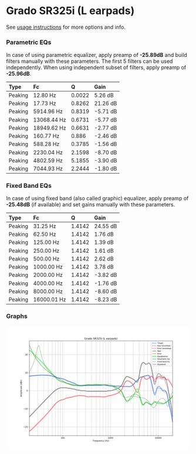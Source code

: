 # Grado SR325i (L earpads)
See [usage instructions](https://github.com/jaakkopasanen/AutoEq#usage) for more options and info.

### Parametric EQs
In case of using parametric equalizer, apply preamp of **-25.89dB** and build filters manually
with these parameters. The first 5 filters can be used independently.
When using independent subset of filters, apply preamp of **-25.96dB**.

| Type    | Fc          |      Q | Gain     |
|:--------|:------------|:-------|:---------|
| Peaking | 12.80 Hz    | 0.0022 | 5.26 dB  |
| Peaking | 17.73 Hz    | 0.8262 | 21.26 dB |
| Peaking | 5914.96 Hz  | 0.8319 | -5.71 dB |
| Peaking | 13068.44 Hz | 0.6731 | -5.77 dB |
| Peaking | 18949.62 Hz | 0.6631 | -2.77 dB |
| Peaking | 160.77 Hz   | 0.886  | -2.46 dB |
| Peaking | 588.28 Hz   | 0.3785 | -1.56 dB |
| Peaking | 2230.04 Hz  | 2.1598 | -8.70 dB |
| Peaking | 4802.59 Hz  | 5.1855 | -3.90 dB |
| Peaking | 7044.93 Hz  | 2.2444 | -1.80 dB |

### Fixed Band EQs
In case of using fixed band (also called graphic) equalizer, apply preamp of **-25.48dB**
(if available) and set gains manually with these parameters.

| Type    | Fc          |      Q | Gain     |
|:--------|:------------|:-------|:---------|
| Peaking | 31.25 Hz    | 1.4142 | 24.55 dB |
| Peaking | 62.50 Hz    | 1.4142 | 1.76 dB  |
| Peaking | 125.00 Hz   | 1.4142 | 1.39 dB  |
| Peaking | 250.00 Hz   | 1.4142 | 1.61 dB  |
| Peaking | 500.00 Hz   | 1.4142 | 2.62 dB  |
| Peaking | 1000.00 Hz  | 1.4142 | 3.78 dB  |
| Peaking | 2000.00 Hz  | 1.4142 | -3.82 dB |
| Peaking | 4000.00 Hz  | 1.4142 | -1.76 dB |
| Peaking | 8000.00 Hz  | 1.4142 | -8.60 dB |
| Peaking | 16000.01 Hz | 1.4142 | -8.23 dB |

### Graphs
![](./Grado%20SR325i%20(L%20earpads).png)